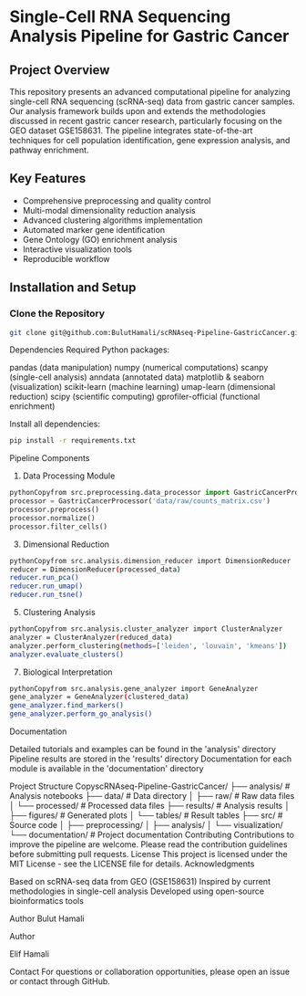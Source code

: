 # Single-Cell RNA Sequencing Analysis Pipeline for Gastric Cancer

## Project Overview
This repository presents an advanced computational pipeline for analyzing single-cell RNA sequencing (scRNA-seq) data from gastric cancer samples. Our analysis framework builds upon and extends the methodologies discussed in recent gastric cancer research, particularly focusing on the GEO dataset GSE158631. The pipeline integrates state-of-the-art techniques for cell population identification, gene expression analysis, and pathway enrichment.

## Key Features
- Comprehensive preprocessing and quality control
- Multi-modal dimensionality reduction analysis
- Advanced clustering algorithms implementation
- Automated marker gene identification
- Gene Ontology (GO) enrichment analysis
- Interactive visualization tools
- Reproducible workflow

## Installation and Setup

### Clone the Repository
```bash
git clone git@github.com:BulutHamali/scRNAseq-Pipeline-GastricCancer.git
```

Dependencies
Required Python packages:

pandas (data manipulation)
numpy (numerical computations)
scanpy (single-cell analysis)
anndata (annotated data)
matplotlib & seaborn (visualization)
scikit-learn (machine learning)
umap-learn (dimensional reduction)
scipy (scientific computing)
gprofiler-official (functional enrichment)

Install all dependencies:
```bash
pip install -r requirements.txt
```

Pipeline Components
1. Data Processing Module
```python
pythonCopyfrom src.preprocessing.data_processor import GastricCancerProcessor
processor = GastricCancerProcessor('data/raw/counts_matrix.csv')
processor.preprocess()
processor.normalize()
processor.filter_cells()
```


3. Dimensional Reduction
```bash
pythonCopyfrom src.analysis.dimension_reducer import DimensionReducer
reducer = DimensionReducer(processed_data)
reducer.run_pca()
reducer.run_umap()
reducer.run_tsne()
```

5. Clustering Analysis
```bash
pythonCopyfrom src.analysis.cluster_analyzer import ClusterAnalyzer
analyzer = ClusterAnalyzer(reduced_data)
analyzer.perform_clustering(methods=['leiden', 'louvain', 'kmeans'])
analyzer.evaluate_clusters()
```
7. Biological Interpretation
```bash
pythonCopyfrom src.analysis.gene_analyzer import GeneAnalyzer
gene_analyzer = GeneAnalyzer(clustered_data)
gene_analyzer.find_markers()
gene_analyzer.perform_go_analysis()
```
Documentation

Detailed tutorials and examples can be found in the 'analysis' directory
Pipeline results are stored in the 'results' directory
Documentation for each module is available in the 'documentation' directory

Project Structure
CopyscRNAseq-Pipeline-GastricCancer/
├── analysis/          # Analysis notebooks
├── data/             # Data directory
│   ├── raw/          # Raw data files
│   └── processed/    # Processed data files
├── results/          # Analysis results
│   ├── figures/      # Generated plots
│   └── tables/       # Result tables
├── src/              # Source code
│   ├── preprocessing/
│   ├── analysis/
│   └── visualization/
└── documentation/    # Project documentation
Contributing
Contributions to improve the pipeline are welcome. Please read the contribution guidelines before submitting pull requests.
License
This project is licensed under the MIT License - see the LICENSE file for details.
Acknowledgments

Based on scRNA-seq data from GEO (GSE158631)
Inspired by current methodologies in single-cell analysis
Developed using open-source bioinformatics tools

Author
Bulut Hamali

Author

Elif Hamali

Contact
For questions or collaboration opportunities, please open an issue or contact through GitHub.
